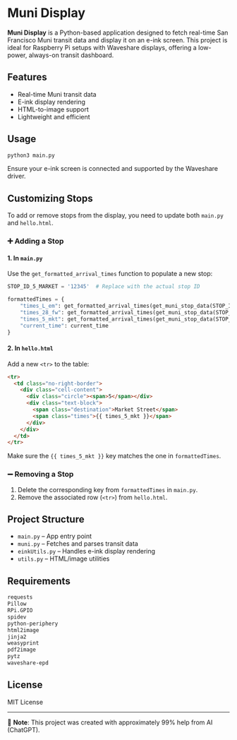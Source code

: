 # Muni Display

**Muni Display** is a Python-based application designed to fetch real-time San Francisco Muni transit data and display it on an e-ink screen. This project is ideal for Raspberry Pi setups with Waveshare displays, offering a low-power, always-on transit dashboard.

## Features

- Real-time Muni transit data  
- E-ink display rendering  
- HTML-to-image support  
- Lightweight and efficient  

## Usage

```bash
python3 main.py
```

Ensure your e-ink screen is connected and supported by the Waveshare driver.

## Customizing Stops

To add or remove stops from the display, you need to update both `main.py` and `hello.html`.

### ➕ Adding a Stop

#### 1. In `main.py`

Use the `get_formatted_arrival_times` function to populate a new stop:

```python
STOP_ID_5_MARKET = '12345'  # Replace with the actual stop ID

formattedTimes = {
    "times_L_em": get_formatted_arrival_times(get_muni_stop_data(STOP_ID_L_OWL_EASTBOUND)),
    "times_28_fw": get_formatted_arrival_times(get_muni_stop_data(STOP_ID_28_NORTHBOUND)),
    "times_5_mkt": get_formatted_arrival_times(get_muni_stop_data(STOP_ID_5_MARKET)),
    "current_time": current_time
}
```

#### 2. In `hello.html`

Add a new `<tr>` to the table:

```html
<tr>
  <td class="no-right-border">
    <div class="cell-content">
      <div class="circle"><span>5</span></div>
      <div class="text-block">
        <span class="destination">Market Street</span>
        <span class="times">{{ times_5_mkt }}</span>
      </div>
    </div>
  </td>
</tr>
```

Make sure the `{{ times_5_mkt }}` key matches the one in `formattedTimes`.

### ➖ Removing a Stop

1. Delete the corresponding key from `formattedTimes` in `main.py`.
2. Remove the associated row (`<tr>`) from `hello.html`.

## Project Structure

- `main.py` – App entry point  
- `muni.py` – Fetches and parses transit data  
- `einkUtils.py` – Handles e-ink display rendering  
- `utils.py` – HTML/image utilities  

## Requirements

```txt
requests
Pillow
RPi.GPIO
spidev
python-periphery
html2image
jinja2
weasyprint
pdf2image
pytz
waveshare-epd
```

## License

MIT License


---

🧠 **Note**: This project was created with approximately 99% help from AI (ChatGPT). 
